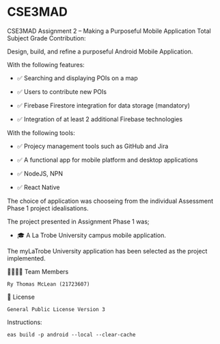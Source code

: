 # CSE3MAD
CSE3MAD Assignment 2 – Making a Purposeful Mobile Application Total Subject Grade Contribution:

Design, build, and refine a purposeful Android Mobile Application.

With the following features:

  - ✅ Searching and displaying POIs on a map

  - ✅ Users to contribute new POIs

  - ✅ Firebase Firestore integration for data storage (mandatory)

  - ✅ Integration of at least 2 additional Firebase technologies

With the following tools:

  - ✅ Projecy management tools such as GitHub and Jira

  - ✅ A functional app for mobile platform and desktop applications

  - ✅ NodeJS, NPN

  - ✅ React Native

The choice of application was chooseing from the individual Assessment Phase 1 project idealisations.

The project presented in Assignment Phase 1 was;

  - 🎓 A La Trobe University campus mobile application.

The myLaTrobe University application has been selected as the project implemented.

👨‍👩‍👧‍👦 Team Members

    Ry Thomas McLean (21723607)

📄 License

    General Public License Version 3

Instructions:
    
	eas build -p android --local --clear-cache
